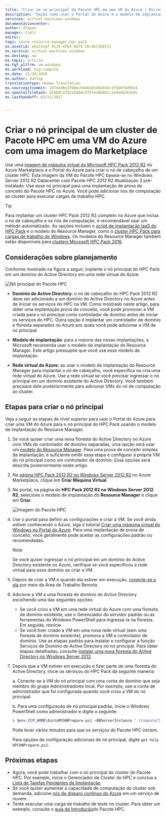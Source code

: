 ```yaml
---
title: "Criar um nó principal do Pacote HPC em uma VM do Azure | Microsoft Docs"
description: "Saiba como usar o Portal do Azure e o modelo de implantação do Resource Manager para criar um nó de cabeçalho do Microsoft HPC Pack 2012 R2 em uma VM do Azure."
services: virtual-machines-windows
documentationcenter: 
author: dlepow
manager: timlt
editor: 
tags: azure-resource-manager,hpc-pack
ms.assetid: e6a13eaf-9124-47b4-8d75-2bc4672b8f21
ms.service: virtual-machines-windows
ms.devlang: na
ms.topic: article
ms.tgt_pltfrm: vm-windows
ms.workload: big-compute
ms.date: 12/29/2016
ms.author: danlep
translationtype: Human Translation
ms.sourcegitcommit: 197ebd6e37066cb4463d540284ec3f3b074d95e1
ms.openlocfilehash: b2bb9caf82a580dc5f67ea0b0b1c2e9a46363e9c
ms.lasthandoff: 03/31/2017


---
```

# <a name="create-the-head-node-of-an-hpc-pack-cluster-in-an-azure-vm-with-a-marketplace-image"></a>Criar o nó principal de um cluster de Pacote HPC em uma VM do Azure com uma imagem do Marketplace
Use uma [imagem de máquina virtual do Microsoft HPC Pack 2012 R2](https://azure.microsoft.com/marketplace/partners/microsoft/hpcpack2012r2onwindowsserver2012r2/) do Azure Marketplace e o Portal do Azure para criar o nó de cabeçalho de um cluster HPC. Esta imagem da VM do Pacote HPC baseia-se no Windows Server 2012 R2 Datacenter com Pacote HPC 2012 R2 Atualização 3 pré-instalado. Use esse nó principal para uma implantação de prova de conceito do Pacote HPC no Azure. Você pode adicionar nós de computação ao cluster para executar cargas de trabalho HPC.

> [!TIP]
> Para implantar um cluster HPC Pack 2012 R2 completo no Azure que inclua o nó de cabeçalho e os nós de computação, é recomendável usar um método automatizado. As opções incluem o [script de implantação IaaS do HPC Pack](classic/hpcpack-cluster-powershell-script.md?toc=%2fazure%2fvirtual-machines%2fwindows%2fclassic%2ftoc.json) e o modelo do Resource Manager, como o [cluster HPC Pack para cargas de trabalho do Windows](https://azure.microsoft.com/marketplace/partners/microsofthpc/newclusterwindowscn/). Os modelos do Resource Manager também estão disponíveis para [clusters Microsoft HPC Pack 2016](https://github.com/MsHpcPack/HPCPack2016/tree/master/newcluster-templates). 
> 
> 

## <a name="planning-considerations"></a>Considerações sobre planejamento
Conforme mostrado na figura a seguir, implante o nó principal do HPC Pack em um domínio do Active Directory em uma rede virtual do Azure.

![Nó principal do Pacote HPC][headnode]

* **Domínio do Active Directory**: o nó de cabeçalho do HPC Pack 2012 R2 deve ser adicionado a um domínio do Active Directory no Azure antes de iniciar os serviços do HPC na VM. Como mostrado neste artigo, para obter uma implantação prova de conceito, você pode promover a VM criada para o nó principal como controlador de domínio antes de iniciar os serviços do HPC. Outra opção é implantar um controlador de domínio e floresta separados no Azure aos quais você pode adicionar a VM de nó principal.

* **Modelo de implantação**: para a maioria das novas implantações, a Microsoft recomenda usar o modelo de implantação do Resource Manager. Este artigo pressupõe que você use esse modelo de implantação.

* **Rede virtual do Azure**: ao usar o modelo de implantação do Resource Manager para implantar o nó de cabeçalho, você especifica ou cria uma rede virtual do Azure. Use a rede virtual se você precisar ingressar o nó principal em um domínio existente do Active Directory. Você também precisará dele posteriormente para adicionar VMs do nó de computação ao cluster.

## <a name="steps-to-create-the-head-node"></a>Etapas para criar o nó principal
Veja a seguir as etapas de nível superior para usar o Portal do Azure para criar uma VM do Azure para o nó principal do HPC Pack usando o modelo de implantação do Resource Manager. 

1. Se você quiser criar uma nova floresta do Active Directory no Azure com VMs do controlador de domínio separadas, uma opção será usar um [modelo do Resource Manager](https://github.com/Azure/azure-quickstart-templates/tree/master/active-directory-new-domain-ha-2-dc). Para uma prova de conceito simples da implantação, é suficiente omitir essa etapa e configurar a própria VM do nó principal como um controlador de domínio. Essa opções será descrita posteriormente neste artigo.
2. Na [página HPC Pack 2012 R2 no Windows Server 2012 R2](https://azure.microsoft.com/marketplace/partners/microsoft/hpcpack2012r2onwindowsserver2012r2/) no Azure Marketplace, clique em **Criar Máquina Virtual**. 
3. No portal, na página do **HPC Pack 2012 R2 no Windows Server 2012 R2**, selecione o modelo de implantação do **Resource Manager** e clique em **Criar**.
   
    ![Imagem do Pacote HPC][marketplace]
4. Use o portal para definir as configurações e criar a VM. Se você ainda estiver conhecendo o Azure, siga o tutorial [Criar uma máquina virtual do Windows no Portal do Azure](../virtual-machines-windows-hero-tutorial.md?toc=%2fazure%2fvirtual-machines%2fwindows%2ftoc.json). Para uma implantação de prova de conceito, você geralmente pode aceitar as configurações padrão ou recomendadas.
   
   > [!NOTE]
   > Se você quiser ingressar o nó principal em um domínio do Active Directory existente no Azure, verifique se você especificou a rede virtual para esse domínio ao criar a VM.
   > 
   > 
5. Depois de criar a VM e quando ela estiver em execução, [conecte-se a ela](connect-logon.md?toc=%2fazure%2fvirtual-machines%2fwindows%2ftoc.json) por meio da Área de Trabalho Remota. 
6. Adicione a VM a uma floresta de domínio do Active Directory escolhendo uma das seguintes opções:
   
   * Se você criou a VM em uma rede virtual do Azure com uma floresta de domínio existente, use o Gerenciador do servidor padrão ou as ferramentas do Windows PowerShell para ingressá-la na floresta. Em seguida, reinicie.
   * Se você tiver criado a VM em uma nova rede virtual (sem uma floresta de domínio existente), promova a VM a controlador de domínio. Use as etapas padrão para instalar e configurar a função Serviços de Domínio do Active Directory no nó principal. Para obter etapas detalhadas, consulte [Instalar uma nova floresta do Active Directory no Windows Server 2012](https://technet.microsoft.com/library/jj574166.aspx).
7. Depois que a VM estiver em execução e fizer parte de uma floresta do Active Directory, inicie os serviços do HPC Pack da seguinte maneira:
   
    a. Conecte-se à VM do nó principal com uma conta de domínio que seja membro do grupo Administradores local. Por exemplo, use a conta de administrador que foi configurada quando você criou a VM do nó principal.
   
    b. Para uma configuração de nó principal padrão, inicie o Windows PowerShell como administrador e digite o seguinte:
   
    ```PowerShell
    & $env:CCP_HOME\bin\HPCHNPrepare.ps1 –DBServerInstance ".\ComputeCluster"
    ```
   
    Pode levar vários minutos para que os serviços do Pacote HPC iniciem.
   
    Para opções de configuração adicionais de nó principal, digite `get-help HPCHNPrepare.ps1`.

## <a name="next-steps"></a>Próximas etapas
* Agora, você pode trabalhar com o nó principal do cluster do Pacote HPC. Por exemplo, inicie o Gerenciador de Cluster do HPC e conclua a [Lista de Tarefas Pendentes de Implantação](https://technet.microsoft.com/library/jj884141.aspx).
* Se você quiser aumentar a capacidade de computação do cluster sob demanda, adicione [nós de disparo contínuo do Azure](classic/hpcpack-cluster-node-burst.md?toc=%2fazure%2fvirtual-machines%2fwindows%2fclassic%2ftoc.json) em um serviço de nuvem. 
* Tente executar uma carga de trabalho de teste no cluster. Para obter um exemplo, consulte o [guia de Introdução](https://technet.microsoft.com/library/jj884144)do Pacote HPC.

<!--Image references-->
[headnode]: ./media/hpcpack-cluster-headnode/headnode.png
[marketplace]: ./media/hpcpack-cluster-headnode/marketplace.png

